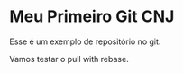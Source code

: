 # Meu Primeiro Git CNJ

Esse é um exemplo de repositório no git. 

Vamos testar o pull with rebase. 
